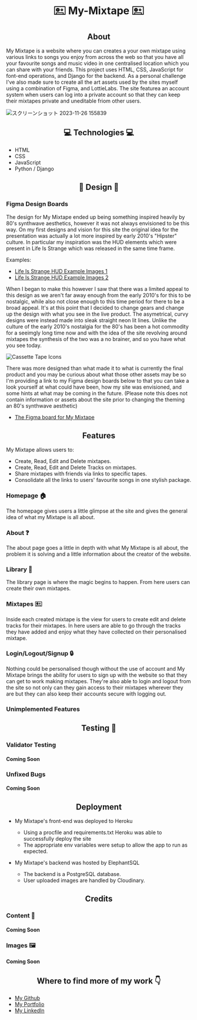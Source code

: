 <h1 align="center">🖭 My-Mixtape 🖭</h1>

<h2 align="center">About</h2>

My Mixtape is a website where you can creates a your own mixtape using various links to songs you enjoy from across the web so that you have all your favourite songs and music video in one centralised location which you can share with your friends. This project uses HTML, CSS, JavaScript for font-end operations, and Django for the backend. As a personal challenge I've also made sure to create all the art assets used by the sites myself using a combination of Figma, and LottieLabs. The site featurea an account system when users can log into a private account so that they can keep their mixtapes private and uneditable friom other users.

![スクリーンショット 2023-11-26 155839](https://github.com/Terafora/My-Mixtape/assets/144109245/77861062-363d-4ada-abc7-7fa0910d4a67)

<h2 align="center">💻 Technologies 💻</h2>

- HTML
- CSS
- JavaScript
- Python / Django

<h2 align="center">🎨 Design 🎨</h2>
<h3>Figma Design Boards</h3>

The design for My Mixtape ended up being something inspired heavily by 80's synthwave aesthetics, however it was not always envisioned to be this way.
On my first designs and vision for this site the original idea for the presentation was actually a lot more inspired by early 2010's "Hipster" culture.  In particular my inspiration was the HUD elements which were present in Life Is Strange which was released in the same time frame.

Examples:

- [Life Is Strange HUD Example Images 1](https://www.artstation.com/artwork/g2QBYK)
- [Life Is Strange HUD Example Images 2](https://www.gameuidatabase.com/gameData.php?id=672)

When I began to make this however I saw that there was a limited appeal to this design as we aren't far away enough from the early 2010's for this to be nostalgic, while also not close enough to this time period for there to be a broad appeal. It's at this point that I decided to change gears and change up the design with what you see in the live product. The asymetrical, curvy designs were instead made into sleak straight neon lit lines. Unlike the culture of the early 2010's nostalgia for the 80's has been a hot commodity for a seeimgly long time now and with the idea of the site revolving around mixtapes the synthesis of the two was a no brainer, and so you have what you see today.

![Cassette Tape Icons](https://github.com/Terafora/My-Mixtape/assets/144109245/10da6610-38cb-4439-a282-d3e0077ebf6e)

There was more designed than what made it to what is currently the final product and you may be curious about what those other assets may be so I'm providing a link to my Figma design boards below to that you can take a look yourself at what could have been, how my site was envisioned, and some hints at what may be coming in the future.
(Please note this does not contain information or assets about the site prior to changing the theming an 80's synthwave aesthetic)

- [The Figma board for My Mixtape](https://shorturl.at/hmqzT)

<h2 align="center">Features</h2>

My Mixtape allows users to:

- Create, Read, Edit and Delete mixtapes.
- Create, Read, Edit and Delete Tracks on mixtapes.
- Share mixtapes with friends via links to specific tapes.
- Consolidate all the links to users' favourite songs in one stylish package.

### Homepage 🏠

The homepage gives users a little glimpse at the site and gives the general idea of what my Mixtape is all about.

### About ❓

The about page goes a little in depth with what My Mixtape is all about, the problem it is solving and a little information about the creator of the website.

### Library 📖

The library page is where the magic begins to happen. From here users can create their own mixtapes.

### Mixtapes 🖭

Inside each created mixtape is the view for users to create edit and delete tracks for their mixtapes.
In here users are able to go through the tracks they have added and enjoy what they have collected on their personalised mixtape.

### Login/Logout/Signup 🔒

Nothing could be personalised though without the use of account and My Mixtape brings the ability for users to sign up with the website so that they can get to work making mixtapes.
They're also able to login and logout from the site so not only can they gain access to their mixtapes wherever they are but they can also keep their accounts secure with logging out.

### Unimplemented Features

<h2 align="center">Testing 🧪</h2>

### Validator Testing
#### Coming Soon

### Unfixed Bugs
#### Coming Soon

<h2 align="center">Deployment</h2>

- My Mixtape's front-end was deployed to Heroku
  - Using a procfile and requirements.txt Heroku was able to successfully deploy the site
  - The appropriate env variables were setup to allow the app to run as expected.

- My Mixtape's backend was hosted by ElephantSQL
  - The backend is a PostgreSQL database.
  - User uploaded images are handled by Cloudinary.

<h2 align="center">Credits</h2>

### Content 📰
#### Coming Soon

### Images 🖼️
#### Coming Soon

<h2 align="center">Where to find more of my work 👇</h2>

- [My Github](https://github.com/Terafora)
- [My Portfolio](https://terafora.github.io/Portfolio-Site/)
- [My LinkedIn](https://www.linkedin.com/in/kimochi-cool/)
